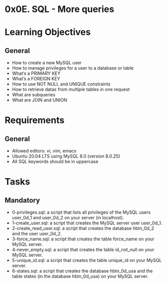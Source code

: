 # 0x0E. SQL - More queries

# Learning Objectives
## General
- How to create a new MySQL user
- How to manage privileges for a user to a database or table
- What’s a PRIMARY KEY
- What’s a FOREIGN KEY
- How to use NOT NULL and UNIQUE constraints
- How to retrieve datas from multiple tables in one request
- What are subqueries
- What are JOIN and UNION


# Requirements
## General
- Allowed editors: vi, vim, emacs
- Ubuntu 20.04 LTS using MySQL 8.0 (version 8.0.25)
- All SQL keywords should be in uppercase

# Tasks
## Mandatory
- 0-privileges.sql: a script that lists all privileges of the MySQL users user_0d_1 and user_0d_2 on your server (in localhost). 
- 1-create_user.sql: a script that creates the MySQL server user user_0d_1.
- 2-create_read_user.sql: a script that creates the database hbtn_0d_2 and the user user_0d_2.
- 3-force_name.sql: a script that creates the table force_name on your MySQL server.
- 4-never_empty.sql: a script that creates the table id_not_null on your MySQL server.
- 5-unique_id.sql: a script that creates the table unique_id on your MySQL server.
- 6-states.sql:  a script that creates the database hbtn_0d_usa and the table states (in the database hbtn_0d_usa) on your MySQL server.

